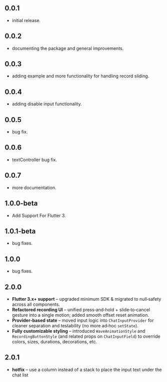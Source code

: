 ## 0.0.1

- initial release.

## 0.0.2

- documenting the package and general improvements.

## 0.0.3

- adding example and more functionality for handling record sliding.

## 0.0.4

- adding disable input functionality.

## 0.0.5

- bug fix.

## 0.0.6

- textController bug fix.

## 0.0.7

- more documentation.

## 1.0.0-beta

- Add Support For Flutter 3.

## 1.0.1-beta

- bug fixes.

## 1.0.0

- bug fixes.

## 2.0.0

- **Flutter 3.x+ support** – upgraded minimum SDK & migrated to null‑safety across all components.
- **Refactored recording UI** – unified press‑and‑hold + slide‑to‑cancel gesture into a single motion; added smooth offset reset animation.
- **Provider‑based state** – moved input logic into `ChatInputProvider` for cleaner separation and testability (no more ad‑hoc `setState`).
- **Fully customizable styling** – introduced `WaveAnimationStyle` and `RecordingButtonStyle` (and related props on `ChatInputField`) to override colors, sizes, durations, decorations, etc.

## 2.0.1

- **hotfix** – use a column instead of a stack to place the input text under the chat list
